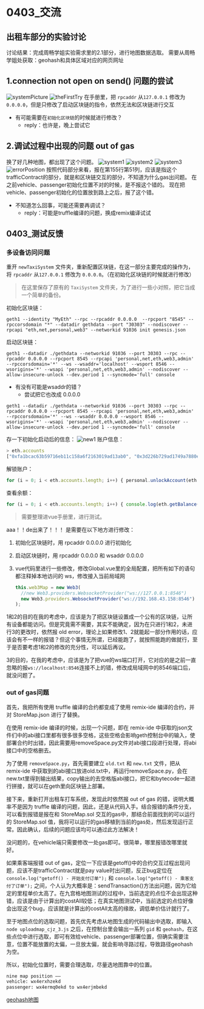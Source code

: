 # 0403_交流

## 出租车部分的实验讨论

讨论结果：完成周畅学姐实验需求里的2.1部分，进行地图数据选取。
需要从周畅学姐处获取：geohash和具体区域对应的网页网址

## 1.connection not open on send() 问题的尝试

![systemPicture](../question_pic/2023-04-03.png)
![theFirstTry](../question_pic/2023-04-03%20(1).png)
在手册里，把 `rpcaddr` 从`127.0.0.1` 修改为 `0.0.0.0`，但是只修改了启动区块链的指令，依然无法和区块链进行交互

* 有可能需要在`初始化区块链`的时候就进行修改？
  * reply：也许是，晚上尝试它

## 2.调试过程中出现的问题 **out of gas**

换了好几种地图，都出现了这个问题。
![system1](../question_pic/2023-04-02.png)
![system2](../question_pic/2023-04-02%20(1).png)
![system3](../question_pic/2023-04-02%20(2).png)
![errorPosition](../question_pic/2023-04-02%20(3).png)
按照代码部分来看，报在第155行第51列，应该是指这个trafficContract的部分，就是和区块链交互的部分，不知道为什么gas出问题。
在之前vehicle、passenger初始化位置不对的时候，是不报这个错的。
现在把vehicle、passenger初始化的位置放到路上之后，报了这个错。

* 不知道怎么回事，可能还需要再调试？
  * reply：可能是truffle编译的问题，换成remix编译试试

## 0403_测试反馈

### 多设备访问问题

重开 `newTaxiSystem` 文件夹，重新配置区块链，在这一部分主要完成的操作为，将 `rpcaddr` 从`127.0.0.1` 修改为 `0.0.0.0`。（在初始化区块链的时候就进行修改）
> 在这里保存了原有的 `TaxiSystem` 文件夹，为了进行一些小对照，把它当成一个简单的备份。

初始化区块链：

```shell
geth1 --identity "MyEth" --rpc --rpcaddr 0.0.0.0  --rpcport "8545" --rpccorsdomain "*" --datadir gethdata --port "30303" --nodiscover --rpcapi "eth,net,personal,web3" --networkid 91036 init genesis.json
```

启动区块链：

```shell
geth1 --datadir ./gethdata --networkid 91036 --port 30303 --rpc --rpcaddr 0.0.0.0 --rpcport 8545 --rpcapi 'personal,net,eth,web3,admin' --rpccorsdomain='*' --ws --wsaddr='localhost' --wsport 8546 --wsorigins='*' --wsapi 'personal,net,eth,web3,admin' --nodiscover --allow-insecure-unlock --dev.period 1 --syncmode='full' console
```

* 有没有可能是wsaddr的错？
  * 尝试把它也改成 0.0.0.0

```shell
geth1 --datadir ./gethdata --networkid 91036 --port 30303 --rpc --rpcaddr 0.0.0.0 --rpcport 8545 --rpcapi 'personal,net,eth,web3,admin' --rpccorsdomain='*' --ws --wsaddr 0.0.0.0 --wsport 8546 --wsorigins='*' --wsapi 'personal,net,eth,web3,admin' --nodiscover --allow-insecure-unlock --dev.period 1 --syncmode='full' console
```

存一下初始化启动后的信息：
![new1](../question_pic/newBC.png)
账户信息：

```js
> eth.accounts
["0xfa1bcac63b59716eb11c158a6f2163019ad13ab0", "0x3d226b729ad1749a7880e940d5f93fa400e00712", "0x19f1d895d81c17c25693f65c78f370292dbd5ede", "0x38b7415c58741422260eddfcf34db5a46bfff49d", "0xe22422adaa49a6b1d7f0dba445b53671d7b4649d", "0x7fa325e5addc28b8db6bc91f43cf91aa3fc04717", "0xbdb403d5cac06076709556fd54a3ee7a21fb2840", "0xf1c1aa26f43f85959b09daf2ccd904d84f393ba1"]
```

解锁账户：

```javascript
for (i = 0; i < eth.accounts.length; i++) { personal.unlockAccount(eth.accounts[i],"123456",0) }
```

查看余额：

```javascript
for (i = 0; i < eth.accounts.length; i++) { console.log(eth.getBalance(eth.accounts[i])) }
```

> 需要整理进vue手册里，进行测试。

aaa！！de出来了！！！
是需要在以下地方进行修改：

1. 初始化区块链时，用 rpcaddr 0.0.0.0 进行初始化
2. 启动区块链时，用 rpcaddr 0.0.0.0 和 wsaddr 0.0.0.0
3. vue代码里进行一些修改，修改Global.vue里的全局配置，把所有如下的语句都注释掉本地访问的 ws，修改接入当前局域网

    ```javascript
    this.web3Map = new Web3(
      //new Web3.providers.WebsocketProvider("ws://127.0.0.1:8546")
      new Web3.providers.WebsocketProvider("ws://192.168.43.158:8546")
    );
    ```

1和2的目的在我的考虑中，应该是为了把区块链设置成一个公有的区块链，让所有设备都能访问。但是究竟需不需要，其实不能确定，因为在只进行1和2，未进行3的更改时，依然报 old error，理论上如果修改1、2就能起一部分作用的话，应该会有不一样的报错？但这个事情无所谓，已经能跑了，就按照能跑的做就行，至于是否要考虑1和2的修改的充分性，可以延后再议。

3的目的，在我的考虑中，应该是为了把vue的ws端口打开，它对应的是之前一直忽略的报`ws://localhost:8546`连接不上的错，修改成局域网中的8546端口后，就没问题了。

### out of gas问题

首先，我把所有使用 truffle 编译的合约都变成了使用 remix-ide 编译的合约，并对 StoreMap.json 进行了替换。

在使用 remix-ide 编译的时候，出现一个问题，即在 remix-ide 中获取的json文件们中的abi接口里都有很多很多空格，这些空格会影响geth控制台中的输入，使部署合约时出错，因此需要用removeSpace.py文件对abi接口段进行处理，将abi接口中的空格删去。

为了使用 `removeSpace.py`，首先需要建立 `old.txt` 和 `new.txt` 文件，把从 remix-ide 中获取到的abi接口放进old.txt中，再运行removeSpace.py，会在new.txt里得到输出结果，copy输出的去空格版abi接口，把它和bytecode一起进行拼接，就可以在geth里向区块链上部署。

接下来，重新打开出租车打车系统，发现此时依然报 out of gas 的错，说明大概率不是因为 truffle 编译的问题，因此，还是从代码入手。结合报错的条件分支，可以看到报错是报在和 StoreMap.sol 交互的gas中，那结合前面找到的可以运行的 StoreMap.sol 值，我将可以运行的gas移植到当前的gas处，然后发现运行正常。因此确认，后续的问题应该均可以通过此方法解决！

没问题的，在vehicle端只需要修改一处gas即可。很简单，哪里报错改哪里就好。

如果乘客端报错 out of gas，定位一下应该是getoff()中的合约交互过程出现问题，应该不是trafficContract就是pay value时出问题，反正bug定位在 `console.log("getoff() - 开始支付订单");` 和 `console.log("getoff() - 乘客支付了订单");` 之间，个人认为大概率是：sendTransaction()方法出问题，因为它给定的里程单价太高了。在九宫格地图测试的过程中，当前选定的点位不会出现这种错，应该是由于计算出的costAll较低；在真实地图测试中，当前选定的点位好像会出现这个bug，应该就是计算出的costAll太高的缘故，调低单价估计就行了。

至于地图点位的选取问题，首先优先考虑从地图生成的代码输出中选取，即输入 `node uploadmap_cjz_3.js` 之后，在控制台里会输出一系列 `gid` 和 `geohash`，在这些点位中进行选取，即可有效给vehicle、passenger部署位置，但确实需要注意，位置不能放置的太偏，一旦放太偏，就会影响寻路过程，导致路径geohash为空。

所以，初始化位置时，需要合理选取，尽量选地图靠中的位置。

```txt
nine map position ——
vehicle: wx4erxhzekd
passenger: wx4ermq0ekd to wx4erjmbekd
```

[geohash地图](https://geohash.softeng.co/wx4er)
